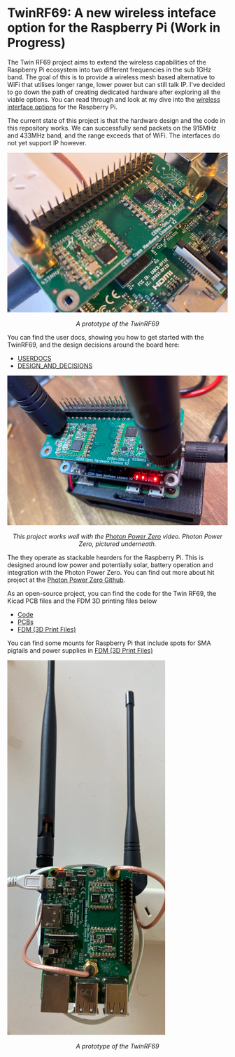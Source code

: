 # TwinRF69: A new wireless inteface option for the Raspberry Pi (Work in Progress)

The Twin RF69 project aims to extend the wireless capabilities of the Raspberry Pi ecosystem into two different frequencies in the sub 1GHz band. The goal of this is to provide a wireless mesh based alternative to WiFi that utilises longer range, lower power but can still talk IP. I've decided to go down the path of creating dedicated hardware after exploring all the viable options. You can read through and look at my dive into the [wireless interface options](WIRELESS_INTERFACE_RESEARCH.md) for the Raspberry Pi.

The current state of this project is that the hardware design and the code in this repository works. We can successfully send packets on the 915MHz and 433MHz band, and the range exceeds that of WiFi. The interfaces do not yet support IP however.

![Alt text](IMG/TwinRF69.png?raw=true "Title") <p style="text-align:center; font-style:italic;">A prototype of the TwinRF69</p>

You can find the user docs, showing you how to get started with the TwinRF69, and the design decisions around the board here:
* [USERDOCS](USERDOCS.md) 
* [DESIGN_AND_DECISIONS](DESIGN_AND_DECISIONS.md)

![Alt text](IMG/TwinRF69_with_PPZ.png?raw=true "Title") <p style="text-align:center; font-style:italic;">This project works well with the  [Photon Power Zero](https://www.youtube.com/watch?v=qGwqMnN81YI) video. Photon Power Zero, pictured underneath. 

The they operate as stackable hearders for the Raspberry Pi. This is designed around low power and potentially solar, battery operation and integration with the Photon Power Zero. You can find out more about hit project at the [Photon Power Zero Github](https://github.com/DavidMurrayP2P/PhotonPowerZero/). 

As an open-source project, you can find the code for the Twin RF69, the Kicad PCB files and the FDM 3D printing files below
* [Code](Code)
* [PCBs](PCBs)
* [FDM (3D Print Files)](FDM)

You can find some mounts for Raspberry Pi that include spots for SMA pigtails and power supplies in [FDM (3D Print Files)](FDM)

![Alt text](IMG/TwinRF69_full.png?raw=true "Title") <p style="text-align:center; font-style:italic;">A prototype of the TwinRF69</p>
